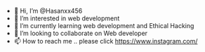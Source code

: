 - 👋 Hi, I’m @Hasanxx456
- 👀 I’m interested in web development
- 🌱 I’m currently learning web development and Ethical Hacking
- 💞️ I’m looking to collaborate on Web developer
- 📫 How to reach me .. please click https://www.instagram.com/

<!---
Hasanxx456/Hasanxx456 is a ✨ special ✨ repository because its `README.md` (this file) appears on your GitHub profile.
You can click the Preview link to take a look at your changes.
--->
